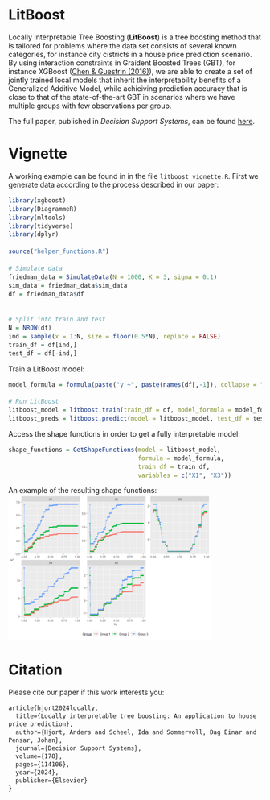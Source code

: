 # LitBoost
Locally Interpretable Tree Boosting (**LitBoost**) is a tree boosting method that is tailored for problems where the data set consists of several known categories, for instance city cistricts in a house price prediction scenario. By using interaction constraints in Graident Boosted Trees (GBT), for instance XGBoost ([Chen & Guestrin (2016)](https://arxiv.org/pdf/1603.02754.pdf)), we are able to create a set of jointly trained local models that inherit the interpretability benefits of a Generalized Additive Model, while achieiving prediction accuracy that is close to that of the state-of-the-art GBT in scenarios where we have multiple groups with few observations per group.

The full paper, published in _Decision Support Systems_, can be found [here](https://www.sciencedirect.com/science/article/pii/S0167923623001811). 

# Vignette
A working example can be found in in the file ```litboost_vignette.R```. First we generate data according to the process described in our paper: 
``` r
library(xgboost)
library(DiagrammeR)
library(mltools)
library(tidyverse)
library(dplyr)

source("helper_functions.R")

# Simulate data 
friedman_data = SimulateData(N = 1000, K = 3, sigma = 0.1)
sim_data = friedman_data$sim_data
df = friedman_data$df


# Split into train and test
N = NROW(df)
ind = sample(x = 1:N, size = floor(0.5*N), replace = FALSE)
train_df = df[ind,]
test_df = df[-ind,]
```
Train a LitBoost model: 



``` r
model_formula = formula(paste("y ~", paste(names(df[,-1]), collapse = "+")))

# Run LitBoost 
litboost_model = litboost.train(train_df = df, model_formula = model_formula)
litboost_preds = litboost.predict(model = litboost_model, test_df = test_df, model_formula = model_formula)
```
Access the shape functions in order to get a fully interpretable model: 
``` r
shape_functions = GetShapeFunctions(model = litboost_model,
                                    formula = model_formula, 
                                    train_df = train_df, 
                                    variables = c("X1", "X3"))
```
An example of the resulting shape functions: 
<img src="shape_functions.png" width="80%" />



# Citation
Please cite our paper if this work interests you: 

```
article{hjort2024locally,
  title={Locally interpretable tree boosting: An application to house price prediction},
  author={Hjort, Anders and Scheel, Ida and Sommervoll, Dag Einar and Pensar, Johan},
  journal={Decision Support Systems},
  volume={178},
  pages={114106},
  year={2024},
  publisher={Elsevier}
}
```


